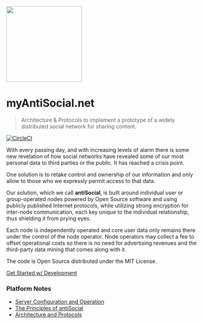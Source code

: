 <img src="https://github.com/antiSocialNet/antiSocial/raw/master/assets/octocloud/logo.jpg" height="200">

# myAntiSocial.net

> Architecture & Protocols to implement a prototype of a widely distributed social network for sharing content.

[![CircleCI](https://circleci.com/gh/mediapolis/digitopia-social.svg?style=svg&circle-token=49210d6a4129ef34759580c5288383f49f57528b)](https://circleci.com/gh/mediapolis/digitopia-social)

With every passing day, and with increasing levels of alarm there is some new revelation of how social networks have revealed some of our most personal data to third parties or the public. It has reached a crisis point.

One solution is to retake control and ownership of our information and only allow to those who we expressly permit access to that data.

Our solution, which we call **antiSocial**,  is built around individual user or group-operated nodes powered by Open Source software and using publicly published Internet protocols, while utilizing strong encryption for inter-node communication, each key unique to the individual relationship, thus shielding it from prying eyes.

Each node is independently operated and core user data only remains there under the control of the node operator. Node operators may collect a fee to offset operational costs so there is no need for advertising revenues and the third-party data mining that comes along with it.

The code is Open Source distributed under the MIT License.


[Get Started w/ Development](https://github.com/antiSocialNet/antiSocial/wiki/Configuring-Without-Docker)

### Platform Notes

- [Server Configuration and Operation](https://github.com/antiSocialNet/antiSocial/wiki/Serving-Environments)
- [The Principles of antiSocial](https://github.com/antiSocialNet/antiSocial/wiki/The-Principles-of-antiSocial)
- [Architecture and Protocols](https://github.com/antiSocialNet/antiSocial/wiki/Architecture-and-Protocols)
